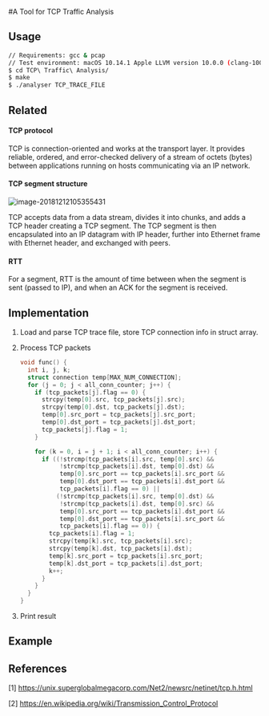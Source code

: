 #A Tool for TCP Traffic Analysis

## Usage

```bash
// Requirements: gcc & pcap
// Test environment: macOS 10.14.1 Apple LLVM version 10.0.0 (clang-1000.10.44.4)
$ cd TCP\ Traffic\ Analysis/
$ make
$ ./analyser TCP_TRACE_FILE
```

## Related

#### TCP protocol

TCP is connection-oriented and works at the transport layer. It  provides reliable, ordered, and error-checked delivery of a stream of octets (bytes) between applications running on hosts communicating via an IP network. 

#### TCP segment structure

![image-20181212105355431](https://ws3.sinaimg.cn/large/006tNbRwly1fy3rwggv59j32da0nwn35.jpg)

TCP accepts data from a data stream, divides it into chunks, and adds a TCP header creating a TCP segment. The TCP segment is then encapsulated into an IP datagram with IP header, further into Ethernet frame with Ethernet header, and exchanged with peers.

#### RTT

For a segment, RTT is the amount of time between when the segment is sent (passed to IP), and when an ACK for the segment is received.

## Implementation

1. Load and parse TCP trace file, store TCP connection info in struct array.

2. Process TCP packets

   ```c
   void func() {
     int i, j, k;
     struct connection temp[MAX_NUM_CONNECTION];
     for (j = 0; j < all_conn_counter; j++) {
       if (tcp_packets[j].flag == 0) {
         strcpy(temp[0].src, tcp_packets[j].src);
         strcpy(temp[0].dst, tcp_packets[j].dst);
         temp[0].src_port = tcp_packets[j].src_port;
         temp[0].dst_port = tcp_packets[j].dst_port;
         tcp_packets[j].flag = 1;
       }
   
       for (k = 0, i = j + 1; i < all_conn_counter; i++) {
         if ((!strcmp(tcp_packets[i].src, temp[0].src) &&
              !strcmp(tcp_packets[i].dst, temp[0].dst) &&
              temp[0].src_port == tcp_packets[i].src_port &&
              temp[0].dst_port == tcp_packets[i].dst_port &&
              tcp_packets[i].flag == 0) ||
             (!strcmp(tcp_packets[i].src, temp[0].dst) &&
              !strcmp(tcp_packets[i].dst, temp[0].src) &&
              temp[0].src_port == tcp_packets[i].dst_port &&
              temp[0].dst_port == tcp_packets[i].src_port &&
              tcp_packets[i].flag == 0)) {
           tcp_packets[i].flag = 1;
           strcpy(temp[k].src, tcp_packets[i].src);
           strcpy(temp[k].dst, tcp_packets[i].dst);
           temp[k].src_port = tcp_packets[i].src_port;
           temp[k].dst_port = tcp_packets[i].dst_port;
           k++;
         }
       }
     }
   }
   ```

3. Print result

## Example



## References

[1] https://unix.superglobalmegacorp.com/Net2/newsrc/netinet/tcp.h.html

[2] https://en.wikipedia.org/wiki/Transmission_Control_Protocol